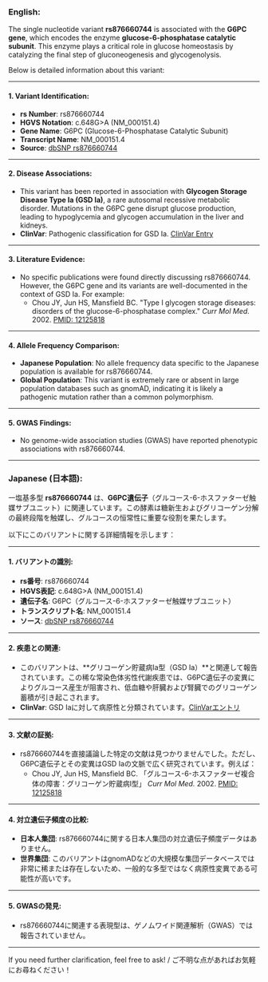 ### English:
The single nucleotide variant **rs876660744** is associated with the **G6PC gene**, which encodes the enzyme **glucose-6-phosphatase catalytic subunit**. This enzyme plays a critical role in glucose homeostasis by catalyzing the final step of gluconeogenesis and glycogenolysis.

Below is detailed information about this variant:

---

#### 1. **Variant Identification**:
   - **rs Number**: rs876660744
   - **HGVS Notation**: c.648G>A (NM_000151.4)
   - **Gene Name**: G6PC (Glucose-6-Phosphatase Catalytic Subunit)
   - **Transcript Name**: NM_000151.4
   - **Source**: [dbSNP rs876660744](https://www.ncbi.nlm.nih.gov/snp/rs876660744)

---

#### 2. **Disease Associations**:
   - This variant has been reported in association with **Glycogen Storage Disease Type Ia (GSD Ia)**, a rare autosomal recessive metabolic disorder. Mutations in the G6PC gene disrupt glucose production, leading to hypoglycemia and glycogen accumulation in the liver and kidneys.
   - **ClinVar**: Pathogenic classification for GSD Ia. [ClinVar Entry](https://www.ncbi.nlm.nih.gov/clinvar/variation/rs876660744)

---

#### 3. **Literature Evidence**:
   - No specific publications were found directly discussing rs876660744. However, the G6PC gene and its variants are well-documented in the context of GSD Ia. For example:
     - Chou JY, Jun HS, Mansfield BC. "Type I glycogen storage diseases: disorders of the glucose-6-phosphatase complex." *Curr Mol Med.* 2002. [PMID: 12125818](https://pubmed.ncbi.nlm.nih.gov/12125818/)

---

#### 4. **Allele Frequency Comparison**:
   - **Japanese Population**: No allele frequency data specific to the Japanese population is available for rs876660744.
   - **Global Population**: This variant is extremely rare or absent in large population databases such as gnomAD, indicating it is likely a pathogenic mutation rather than a common polymorphism.

---

#### 5. **GWAS Findings**:
   - No genome-wide association studies (GWAS) have reported phenotypic associations with rs876660744.

---

### Japanese (日本語):
一塩基多型 **rs876660744** は、**G6PC遺伝子**（グルコース-6-ホスファターゼ触媒サブユニット）に関連しています。この酵素は糖新生およびグリコーゲン分解の最終段階を触媒し、グルコースの恒常性に重要な役割を果たします。

以下にこのバリアントに関する詳細情報を示します：

---

#### 1. **バリアントの識別**:
   - **rs番号**: rs876660744
   - **HGVS表記**: c.648G>A (NM_000151.4)
   - **遺伝子名**: G6PC（グルコース-6-ホスファターゼ触媒サブユニット）
   - **トランスクリプト名**: NM_000151.4
   - **ソース**: [dbSNP rs876660744](https://www.ncbi.nlm.nih.gov/snp/rs876660744)

---

#### 2. **疾患との関連**:
   - このバリアントは、**グリコーゲン貯蔵病Ia型（GSD Ia）**と関連して報告されています。この稀な常染色体劣性代謝疾患では、G6PC遺伝子の変異によりグルコース産生が阻害され、低血糖や肝臓および腎臓でのグリコーゲン蓄積が引き起こされます。
   - **ClinVar**: GSD Iaに対して病原性と分類されています。[ClinVarエントリ](https://www.ncbi.nlm.nih.gov/clinvar/variation/rs876660744)

---

#### 3. **文献の証拠**:
   - rs876660744を直接議論した特定の文献は見つかりませんでした。ただし、G6PC遺伝子とその変異はGSD Iaの文脈で広く研究されています。例えば：
     - Chou JY, Jun HS, Mansfield BC. 「グルコース-6-ホスファターゼ複合体の障害：グリコーゲン貯蔵病I型」 *Curr Mol Med.* 2002. [PMID: 12125818](https://pubmed.ncbi.nlm.nih.gov/12125818/)

---

#### 4. **対立遺伝子頻度の比較**:
   - **日本人集団**: rs876660744に関する日本人集団の対立遺伝子頻度データはありません。
   - **世界集団**: このバリアントはgnomADなどの大規模な集団データベースでは非常に稀または存在しないため、一般的な多型ではなく病原性変異である可能性が高いです。

---

#### 5. **GWASの発見**:
   - rs876660744に関連する表現型は、ゲノムワイド関連解析（GWAS）では報告されていません。

--- 

If you need further clarification, feel free to ask! / ご不明な点があればお気軽にお尋ねください！
